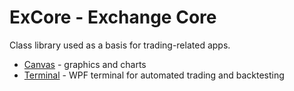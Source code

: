 # ExCore - Exchange Core 

Class library used as a basis for trading-related apps. 

* [Canvas](https://github.com/Indemos/Canvas) - graphics and charts 
* [Terminal](https://github.com/Indemos/Terminal) - WPF terminal for automated trading and backtesting

